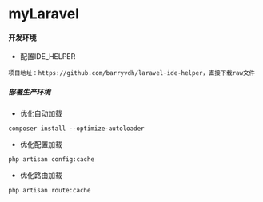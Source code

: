 # myLaravel
#### 开发环境
- 配置IDE_HELPER
```
项目地址：https://github.com/barryvdh/laravel-ide-helper，直接下载raw文件
```
##### 部署生产环境
- 优化自动加载
```
composer install --optimize-autoloader
```
- 优化配置加载
```
php artisan config:cache
```
- 优化路由加载
```
php artisan route:cache
```
